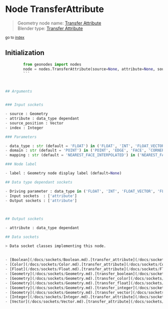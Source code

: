 
# Node TransferAttribute

> Geometry node name: [Transfer Attribute](https://docs.blender.org/manual/en/latest/modeling/geometry_nodes/attribute/transfer_attribute.html)<br>
  Blender type: [Transfer Attribute](https://docs.blender.org/api/current/bpy.types.GeometryNodeAttributeTransfer.html)
  
<sub>go to [index](/docs/index.md)</sub>

## Initialization

```python
        from geonodes import nodes
        node = nodes.TransferAttribute(source=None, attribute=None, source_position=None, index=None, data_type='FLOAT', domain='POINT', mapping='NEAREST_FACE_INTERPOLATED', label=None)
        ```



## Arguments


### Input sockets

- source : Geometry
- attribute : data_type dependant
- source_position : Vector
- index : Integer

### Parameters

- data_type : str (default = 'FLOAT') in ('FLOAT', 'INT', 'FLOAT_VECTOR', 'FLOAT_COLOR', 'BOOLEAN')
- domain : str (default = 'POINT') in ('POINT', 'EDGE', 'FACE', 'CORNER', 'CURVE', 'INSTANCE')
- mapping : str (default = 'NEAREST_FACE_INTERPOLATED') in ('NEAREST_FACE_INTERPOLATED', 'NEAREST', 'INDEX')

### Node label

- label : Geometry node display label (default=None)

## Data type dependant sockets

- Driving parameter : data_type in ('FLOAT', 'INT', 'FLOAT_VECTOR', 'FLOAT_COLOR', 'BOOLEAN')
- Input sockets  : ['attribute']
- Output sockets : ['attribute']   
  
  

## Output sockets

- attribute : data_type dependant

## Data sockets

> Data socket classes implementing this node.
  
  
- [Boolean](/docs/sockets/Boolean.md).[transfer_attribute](/docs/sockets/Boolean.md#transfer_attribute) : Method
- [Color](/docs/sockets/Color.md).[transfer_attribute](/docs/sockets/Color.md#transfer_attribute) : Method
- [Float](/docs/sockets/Float.md).[transfer_attribute](/docs/sockets/Float.md#transfer_attribute) : Method
- [Geometry](/docs/sockets/Geometry.md).[transfer_boolean](/docs/sockets/Geometry.md#transfer_boolean) : Method
- [Geometry](/docs/sockets/Geometry.md).[transfer_color](/docs/sockets/Geometry.md#transfer_color) : Method
- [Geometry](/docs/sockets/Geometry.md).[transfer_float](/docs/sockets/Geometry.md#transfer_float) : Method
- [Geometry](/docs/sockets/Geometry.md).[transfer_integer](/docs/sockets/Geometry.md#transfer_integer) : Method
- [Geometry](/docs/sockets/Geometry.md).[transfer_vector](/docs/sockets/Geometry.md#transfer_vector) : Method
- [Integer](/docs/sockets/Integer.md).[transfer_attribute](/docs/sockets/Integer.md#transfer_attribute) : Method
- [Vector](/docs/sockets/Vector.md).[transfer_attribute](/docs/sockets/Vector.md#transfer_attribute) : Method
  
